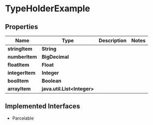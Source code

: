 

# TypeHolderExample


## Properties

| Name | Type | Description | Notes |
|------------ | ------------- | ------------- | -------------|
|**stringItem** | **String** |  |  |
|**numberItem** | **BigDecimal** |  |  |
|**floatItem** | **Float** |  |  |
|**integerItem** | **Integer** |  |  |
|**boolItem** | **Boolean** |  |  |
|**arrayItem** | **java.util.List&lt;Integer&gt;** |  |  |


## Implemented Interfaces

* Parcelable


